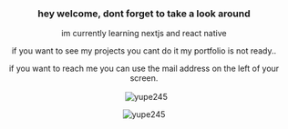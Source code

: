<h3 align="center">hey welcome, dont forget to take a look around</h3>

<p align="center">im currently learning nextjs and react native</p>
<p align="center">if you want to see my projects you cant do it my portfolio is not ready..</p>
<p align="center">if you want to reach me you can use the mail address on the left of your screen.</p>

<p align="center">&nbsp;
  <img align="center" src="https://github-readme-stats.vercel.app/api?username=yupe245&show_icons=true&locale=en" alt="yupe245" />
</p>
<p align="center">
  <img align="center" src="https://github-readme-streak-stats.herokuapp.com/?user=yupe245&" alt="yupe245" />
</p>
